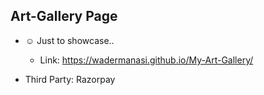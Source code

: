 ## Art-Gallery Page
- :relaxed: Just to showcase..
  - Link: https://wadermanasi.github.io/My-Art-Gallery/
  
 - Third Party: Razorpay
